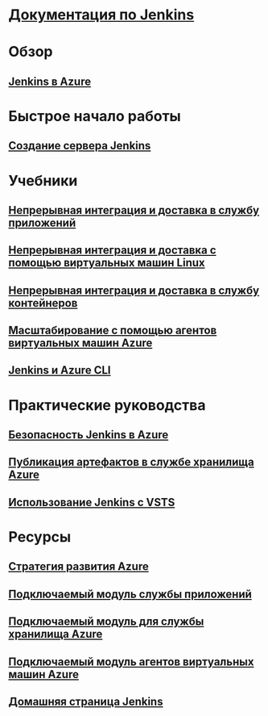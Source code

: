 # [Документация по Jenkins](index.md)
# Обзор
## [Jenkins в Azure](overview.md)
# Быстрое начало работы
## [Создание сервера Jenkins](/azure/jenkins/install-jenkins-solution-template)
# Учебники
## [Непрерывная интеграция и доставка в службу приложений](/azure/jenkins/java-deploy-webapp-tutorial)
## [Непрерывная интеграция и доставка с помощью виртуальных машин Linux](/azure/virtual-machines/linux/tutorial-jenkins-github-docker-cicd)
## [Непрерывная интеграция и доставка в службу контейнеров](/azure/container-service/container-service-kubernetes-jenkins)
## [Масштабирование с помощью агентов виртуальных машин Azure](/azure/jenkins/jenkins-azure-vm-agents)
## [Jenkins и Azure CLI](/azure/jenkins/execute-cli-jenkins-pipeline)
# Практические руководства
## [Безопасность Jenkins в Azure](https://jenkins.io/blog/2017/04/20/secure-jenkins-on-azure/)
## [Публикация артефактов в службе хранилища Azure](/azure/storage/common/storage-java-jenkins-continuous-integration-solution)
## [Использование Jenkins с VSTS](https://www.visualstudio.com/en-us/docs/build/apps/jenkins/build-deploy-jenkins)
# Ресурсы
## [Стратегия развития Azure](https://azure.microsoft.com/roadmap/)
## [Подключаемый модуль службы приложений](https://plugins.jenkins.io/azure-app-service)
## [Подключаемый модуль для службы хранилища Azure](https://plugins.jenkins.io/windows-azure-storage)
## [Подключаемый модуль агентов виртуальных машин Azure](https://plugins.jenkins.io/azure-vm-agents)
## [Домашняя страница Jenkins](https://jenkins.io/)
